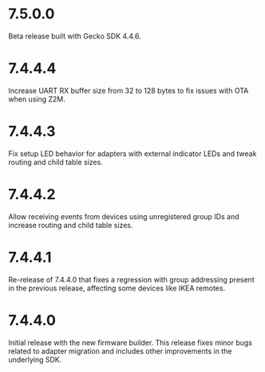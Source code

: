 # 7.5.0.0
Beta release built with Gecko SDK 4.4.6.

# 7.4.4.4
Increase UART RX buffer size from 32 to 128 bytes to fix issues with OTA when using Z2M.

# 7.4.4.3
Fix setup LED behavior for adapters with external indicator LEDs and tweak routing and child table sizes.

# 7.4.4.2
Allow receiving events from devices using unregistered group IDs and increase routing and child table sizes.

# 7.4.4.1
Re-release of 7.4.4.0 that fixes a regression with group addressing present in the previous release, affecting some devices like IKEA remotes.

# 7.4.4.0
Initial release with the new firmware builder. This release fixes minor bugs related to adapter migration and includes other improvements in the underlying SDK.
